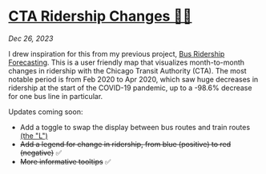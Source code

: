 # [CTA Ridership Changes 🚌🚅](https://jbelian.github.io/cta-ridership-changes/)

_Dec 26, 2023_

I drew inspiration for this from my previous project, [Bus Ridership Forecasting](https://github.com/jbelian/WGU-Capstone-Bus-Ridership-Forecasting). This is a user friendly map that visualizes month-to-month changes in ridership with the Chicago Transit Authority (CTA). The most notable period is from Feb 2020 to Apr 2020, which saw huge decreases in ridership at the start of the COVID-19 pandemic, up to a -98.6% decrease for one bus line in particular.

Updates coming soon:
- Add a toggle to swap the display between bus routes and train routes [(the "L")](https://en.wikipedia.org/wiki/Chicago_%22L%22)
- ~~Add a legend for change in ridership, from blue (positive) to red (negative)~~ ✅
- ~~More informative tooltips~~ ✅
